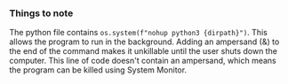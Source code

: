 ### Things to note

The python file contains ```os.system(f"nohup python3 {dirpath}")```. This allows the program to run in the background. Adding an ampersand (&) to the end of the command makes it unkillable until the user shuts down the computer. This line of code doesn't contain an ampersand, which means the program can be killed using System Monitor.
